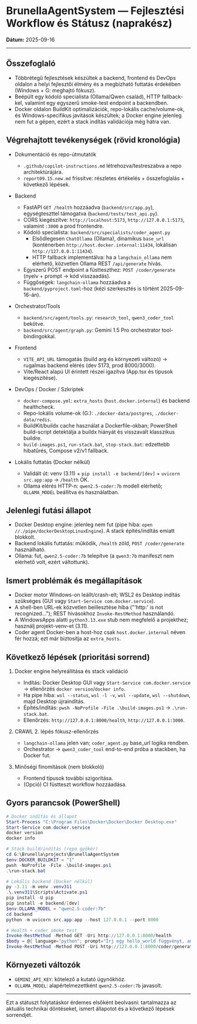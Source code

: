 # BrunellaAgentSystem — Fejlesztési Workflow és Státusz (naprakész)

**Dátum:** 2025-09-16

---

## Összefoglaló

- Többrétegű fejlesztések készültek a backend, frontend és DevOps oldalon a helyi fejlesztői élmény és a megbízható futtatás érdekében (Windows + G: meghajtó fókusz).
- Beépült egy kódoló specialista (Ollama/Qwen család), HTTP fallback-kel, valamint egy egyszerű smoke-test endpoint a backendben.
- Docker oldalon BuildKit optimalizációk, repo-lokális cache/volume-ok, és Windows-specifikus javítások készültek; a Docker engine jelenleg nem fut a gépen, ezért a stack indítás validációja még hátra van.

## Végrehajtott tevékenységek (rövid kronológia)

- Dokumentáció és repo-útmutatók
  - `.github/copilot-instructions.md` létrehozva/testreszabva a repo architektúrájára.
  - `report09.15.new.md` frissítve: részletes értékelés + összefoglalás + következő lépések.

- Backend
  - FastAPI `GET /health` hozzáadva (`backend/src/app.py`), egységteszttel támogatva (`backend/tests/test_api.py`).
  - CORS kiegészítve: `http://localhost:5173`, `http://127.0.0.1:5173`, valamint `:3000` a prod frontendre.
  - Kódoló specialista: `backend/src/specialists/coder_agent.py`
    - Elsődlegesen `ChatOllama` (Ollama), dinamikus `base_url` (konténerben `http://host.docker.internal:11434`, lokálisan `http://127.0.0.1:11434`).
    - HTTP fallback implementálva: ha a `langchain_ollama` nem elérhető, közvetlen Ollama REST `/api/generate` hívás.
  - Egyszerű POST endpoint a füstteszthez: `POST /coder/generate` (nyelv + prompt → kód visszaadás).
  - Függőségek: `langchain-ollama` hozzáadva a `backend/pyproject.toml`-hoz (kézi szerkesztés is történt 2025-09-16-án).

- Orchestrator/Tools
  - `backend/src/agent/tools.py`: `research_tool`, `qwen3_coder_tool` bekötve.
  - `backend/src/agent/graph.py`: Gemini 1.5 Pro orchestrator tool-bindingokkal.

- Frontend
  - `VITE_API_URL` támogatás (build arg és környezeti változó) → rugalmas backend elérés (dev 5173, prod 8000/3000).
  - Vite/React alapú UI érintett részei igazítva (App.tsx és típusok kiegészítése).

- DevOps / Docker / Szkriptek
  - `docker-compose.yml`: `extra_hosts` (`host.docker.internal`) és backend healthcheck.
  - Repo-lokális volume-ok (G:): `./docker-data/postgres`, `./docker-data/redis`.
  - BuildKit/buildx cache használat a Dockerfile-okban; PowerShell build-script detektálja a buildx hiányát és visszavált klasszikus buildre.
  - `build-images.ps1`, `run-stack.bat`, `stop-stack.bat`: edzettebb hibatűrés, Compose v2/v1 fallback.

- Lokális futtatás (Docker nélkül)
  - Validált út: venv (3.11) + `pip install -e backend/[dev]` + `uvicorn src.app:app` → `/health` OK.
  - Ollama elérés HTTP-n: `qwen2.5-coder:7b` modell elérhető; `OLLAMA_MODEL` beállítva és használatban.

## Jelenlegi futási állapot

- Docker Desktop engine: jelenleg nem fut (pipe hiba: `open //./pipe/dockerDesktopLinuxEngine`). A stack építés/indítás emiatt blokkolt.
- Backend lokális futtatás: működik, `/health` zöld, `POST /coder/generate` használható.
- Ollama: fut, `qwen2.5-coder:7b` telepítve (a `qwen3:7b` manifeszt nem elérhető volt, ezért váltottunk).

## Ismert problémák és megállapítások

- Docker motor Windows-on leállt/crash-elt; WSL2 és Desktop indítás szükséges (GUI vagy `Start-Service com.docker.service`).
- A shell-ben URL-ek közvetlen beillesztése hiba ("'http:' is not recognized..."); REST hívásokhoz `Invoke-RestMethod` használandó.
- A WindowsApps alatti `python3.13.exe` stub nem megfelelő a projekthez; használj projekt-venv-et (3.11).
- Coder agent Docker-ben a host-hoz csak `host.docker.internal` néven fér hozzá; ezt már biztosítja az `extra_hosts`.

## Következő lépések (prioritási sorrend)

1. Docker engine helyreállítása és stack validáció
   - Indítás: Docker Desktop GUI vagy `Start-Service com.docker.service` → ellenőrzés `docker version`/`docker info`.
   - Ha pipe hiba: `wsl --status`, `wsl -l -v`, `wsl --update`, `wsl --shutdown`, majd Desktop újraindítás.
   - Építés/indítás: `pwsh -NoProfile -File .\build-images.ps1` → `.\run-stack.bat`.
   - Ellenőrzés: `http://127.0.0.1:8000/health`, `http://127.0.0.1:3000`.

2. CRAWL 2. lépés fókusz-ellenőrzés
   - `langchain-ollama` jelen van; `coder_agent.py` base_url logika rendben.
   - Orchestrator → `qwen3_coder_tool` end-to-end próba a stackben, ha Docker fut.

3. Minőségi finomítások (nem blokkoló)
   - Frontend típusok további szigorítása.
   - (Opció) CI füstteszt workflow hozzáadása.

## Gyors parancsok (PowerShell)

```powershell
# Docker indítás és állapot
Start-Process "C:\Program Files\Docker\Docker\Docker Desktop.exe"
Start-Service com.docker.service
docker version
docker info

# Stack build/indítás (repo gyökér)
cd G:\Brunella\projects\BrunellaAgentSystem
$env:DOCKER_BUILDKIT = "1"
pwsh -NoProfile -File .\build-images.ps1
.\run-stack.bat

# Lokális backend (Docker nélkül)
py -3.11 -m venv .venv311
.\.venv311\Scripts\Activate.ps1
pip install -U pip
pip install -e backend/[dev]
$env:OLLAMA_MODEL = "qwen2.5-coder:7b"
cd backend
python -m uvicorn src.app:app --host 127.0.0.1 --port 8000

# Health + coder smoke test
Invoke-RestMethod -Method GET -Uri http://127.0.0.1:8000/health
$body = @{ language="python"; prompt="Írj egy hello_world függvényt, ami 'hello world'-öt ad vissza." } | ConvertTo-Json
Invoke-RestMethod -Method POST -Uri http://127.0.0.1:8000/coder/generate -Body $body -ContentType "application/json"
```

## Környezeti változók

- `GEMINI_API_KEY`: kötelező a kutató ügynökhöz.
- `OLLAMA_MODEL`: alapértelmezettként `qwen2.5-coder:7b` javasolt.

---

Ezt a státuszt folytatáskor érdemes elsőként beolvasni: tartalmazza az aktuális technikai döntéseket, ismert állapotot és a következő lépések sorrendjét.
